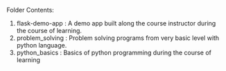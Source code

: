 Folder Contents:

1) flask-demo-app : A demo app built along the course instructor during the course of learning.
2) problem_solving : Problem solving programs from very basic level with python language.
3) python_basics : Basics of python programming during the course of learning

